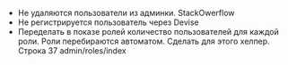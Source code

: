 * Не удаляются пользователи из админки. StackOwerflow
* Не регистрируется пользователь через Devise
* Переделать в показе ролей количество пользователей для каждой роли. Роли перебираются автоматом. Сделать для этого хелпер. Строка 37 admin/roles/index
